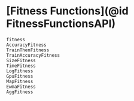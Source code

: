 # [Fitness Functions](@id FitnessFunctionsAPI)

```@docs
fitness
AccuracyFitness
TrainThenFitness
TrainAccuracyFitness
SizeFitness
TimeFitness
LogFitness
GpuFitness
MapFitness
EwmaFitness
AggFitness
```